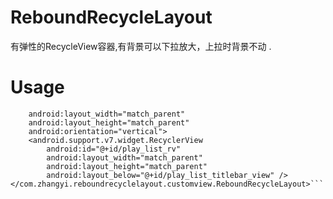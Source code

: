 # ReboundRecycleLayout
有弹性的RecycleView容器,有背景可以下拉放大，上拉时背景不动 .
# Usage
  
```<com.zhangyi.reboundrecyclelayout.customview.ReboundRecycleLayout xmlns:android="http://schemas.android.com/apk/res/android"
    android:layout_width="match_parent"
    android:layout_height="match_parent"
    android:orientation="vertical">     
    <android.support.v7.widget.RecyclerView
        android:id="@+id/play_list_rv"
        android:layout_width="match_parent"
        android:layout_height="match_parent"
        android:layout_below="@+id/play_list_titlebar_view" />  
</com.zhangyi.reboundrecyclelayout.customview.ReboundRecycleLayout>```



